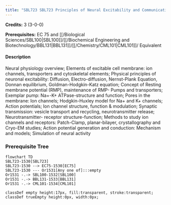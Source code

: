 ```yaml
---
title: "SBL723 SBL723 Principles of Neural Excitability and Communication"
---
```

**Credits:** 3 (3-0-0)

**Prerequisites:** EC 75 and [[/Biological Sciences/SBL100|SBL100]]/[[/Biochemical Engineering and Biotechnology/BBL131|BBL131]]/[[/Chemistry/CML101|CML101]]/ Equivalent

#### Description
Neural physiology overview; Elements of excitable cell membrane: ion channels, transporters and cytoskeletal elements; Physical principles of neuronal excitability: Diffusion, Electro-diffusion, Nernst-Plank Equation, Donnan equilibrium, Goldman-Hodgkin-Katz equation; Concept of Resting membrane potential (RMP), maintenance of RMP- Pumps and transporters; Exemplar pump: Na+-K+ ATPase-structure and function; Pores in the membrane: Ion channels; Hodgkin-Huxley model for Na+ and K+ channels; Action potentials; Ion channel structure, function & modulation; Synaptic transmission: vesicle transport and recycling, neurotransmitter release; Neurotransmitter- receptor structure-function; Methods to study ion channels and receptors: Patch-Clamp, planar-bilayer, crystallography and Cryo-EM studies; Action potential generation and conduction: Mechanism and models; Simulation of neural activity

### Prerequisite Tree

```mermaid
flowchart TD
SBL723-1530[SBL723]
SBL723-1530 --> EC75-1530[EC75]
SBL723-1530 --- Or1531[Any one of]:::empty
Or1531 -.-> SBL100-1532[SBL100]
Or1531 -.-> BBL131-1533[BBL131]
Or1531 -.-> CML101-1534[CML101]

classDef empty height:17px, fill:transparent, stroke:transparent;
classDef trueEmpty height:0px, width:0px;
```